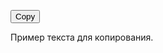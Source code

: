 <script src="https://cdnjs.cloudflare.com/ajax/libs/clipboard.js/2.0.8/clipboard.min.js"></script>
<!-- Добавьте этот код там, где вы хотите разместить кнопку копирования -->
<button class="btn" data-clipboard-target="#copy-target">Copy</button>
<div id="copy-target">
  <!-- Ваш текст, который вы хотите скопировать -->
  Пример текста для копирования.
</div>

<script>
  var clipboard = new ClipboardJS('.btn');
</script>
